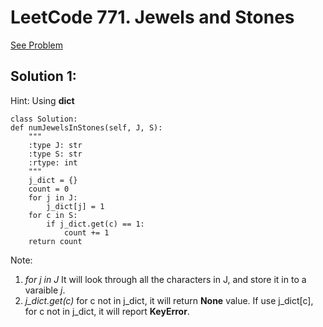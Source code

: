 # LeetCode 771. Jewels and Stones

[See Problem](https://leetcode.com/problems/jewels-and-stones/description/)

## Solution 1:
Hint: Using **dict** 

	class Solution:
	def numJewelsInStones(self, J, S):
	    """
	    :type J: str
	    :type S: str
	    :rtype: int
	    """
	    j_dict = {}
	    count = 0
	    for j in J:
	        j_dict[j] = 1
	    for c in S:
	        if j_dict.get(c) == 1:
	            count += 1
	    return count

Note: 
1. *for j in J*
It will look through all the characters in J, and store it in to a varaible *j*.
2. *j_dict.get(c)*
for c not in j_dict, it will return **None** value.
If use j_dict[c], for c not in j_dict, it will report  **KeyError**.


